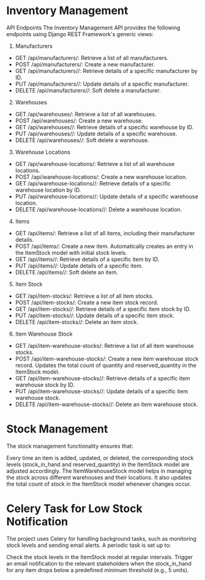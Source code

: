 # Inventory Management
API Endpoints
The Inventory Management API provides the following endpoints using Django REST Framework's generic views:

1. Manufacturers
* GET /api/manufacturers/: Retrieve a list of all manufacturers.
* POST /api/manufacturers/: Create a new manufacturer.
* GET /api/manufacturers/<id>/: Retrieve details of a specific manufacturer by ID.
* PUT /api/manufacturers/<id>/: Update details of a specific manufacturer.
* DELETE /api/manufacturers/<id>/: Soft delete a manufacturer.
2. Warehouses
* GET /api/warehouses/: Retrieve a list of all warehouses.
* POST /api/warehouses/: Create a new warehouse.
* GET /api/warehouses/<id>/: Retrieve details of a specific warehouse by ID.
* PUT /api/warehouses/<id>/: Update details of a specific warehouse.
* DELETE /api/warehouses/<id>/: Soft delete a warehouse.
3. Warehouse Locations
* GET /api/warehouse-locations/: Retrieve a list of all warehouse locations.
* POST /api/warehouse-locations/: Create a new warehouse location.
* GET /api/warehouse-locations/<id>/: Retrieve details of a specific warehouse location by ID.
* PUT /api/warehouse-locations/<id>/: Update details of a specific warehouse location.
* DELETE /api/warehouse-locations/<id>/: Delete a warehouse location.
4. Items
* GET /api/items/: Retrieve a list of all items, including their manufacturer details.
* POST /api/items/: Create a new item. Automatically creates an entry in the ItemStock model with initial stock levels.
* GET /api/items/<id>/: Retrieve details of a specific item by ID.
* PUT /api/items/<id>/: Update details of a specific item.
* DELETE /api/items/<id>/: Soft delete an item.
5. Item Stock
* GET /api/item-stocks/: Retrieve a list of all item stocks.
* POST /api/item-stocks/: Create a new item stock record.
* GET /api/item-stocks/<id>/: Retrieve details of a specific item stock by ID.
* PUT /api/item-stocks/<id>/: Update details of a specific item stock.
* DELETE /api/item-stocks/<id>/: Delete an item stock.
6. Item Warehouse Stock
* GET /api/item-warehouse-stocks/: Retrieve a list of all item warehouse stocks.
* POST /api/item-warehouse-stocks/: Create a new item warehouse stock record. Updates the total count of quantity and reserved_quantity in the ItemStock model.
* GET /api/item-warehouse-stocks/<id>/: Retrieve details of a specific item warehouse stock by ID.
* PUT /api/item-warehouse-stocks/<id>/: Update details of a specific item warehouse stock.
* DELETE /api/item-warehouse-stocks/<id>/: Delete an item warehouse stock.

# Stock Management
The stock management functionality ensures that:

Every time an item is added, updated, or deleted, the corresponding stock levels (stock_in_hand and reserved_quantity) in the ItemStock model are adjusted accordingly.
The ItemWarehouseStock model helps in managing the stock across different warehouses and their locations. It also updates the total count of stock in the ItemStock model whenever changes occur.

# Celery Task for Low Stock Notification
The project uses Celery for handling background tasks, such as monitoring stock levels and sending email alerts. A periodic task is set up to:

Check the stock levels in the ItemStock model at regular intervals.
Trigger an email notification to the relevant stakeholders when the stock_in_hand for any item drops below a predefined minimum threshold (e.g., 5 units).
